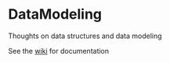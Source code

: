 # DataModeling
Thoughts on data structures and data modeling

See the [wiki](https://github.com/webbhm/DataModeling/wiki) for documentation
